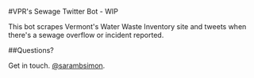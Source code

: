 #VPR's Sewage Twitter Bot - WIP

This bot scrapes Vermont's Water Waste Inventory site and tweets when there's a sewage overflow or incident reported.

##Questions?

Get in touch. [@sarambsimon](http://twitter.com/sarambsimon).
